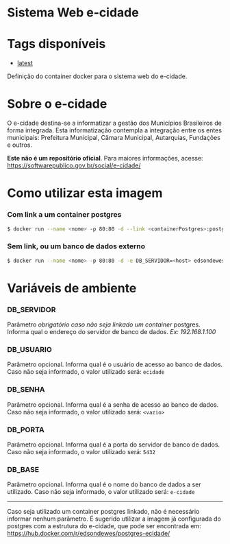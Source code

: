 # Sistema Web e-cidade

# Tags disponíveis
- [latest]

Definição do container docker para o sistema web do e-cidade.

# Sobre o e-cidade
O e-cidade destina-se a informatizar a gestão dos Municípios Brasileiros de forma integrada. Esta informatização contempla a integração entre os entes municipais: Prefeitura Municipal, Câmara Municipal, Autarquias, Fundações e outros.

**Este não é um repositório oficial**. Para maiores informações, acesse: https://softwarepublico.gov.br/social/e-cidade/

# Como utilizar esta imagem

### Com link a um container postgres
```sh
$ docker run --name <nome> -p 80:80 -d --link <containerPostgres>:postgres edsondewes/ecidade
```

### Sem link, ou um banco de dados externo
```sh
$ docker run --name <nome> -p 80:80 -d -e DB_SERVIDOR=<host> edsondewes/ecidade
```

# Variáveis de ambiente

### DB_SERVIDOR
Parâmetro *obrigatório caso não seja linkado um container* postgres. Informa qual o endereço do servidor de banco de dados. *Ex: 192.168.1.100*

### DB_USUARIO
Parâmetro opcional. Informa qual é o usuário de acesso ao banco de dados.
Caso não seja informado, o valor utilizado será: ```ecidade```

### DB_SENHA
Parâmetro opcional. Informa qual é a senha de acesso ao banco de dados.
Caso não seja informado, o valor utilizado será: ```<vazio>```

### DB_PORTA
Parâmetro opcional. Informa qual é a porta do servidor de banco de dados.
Caso não seja informado, o valor utilizado será: ```5432```

### DB_BASE
Parâmetro opcional. Informa qual é o nome do banco de dados a ser utilizado.
Caso não seja informado, o valor utilizado será: ```e-cidade```

---

Caso seja utilizado um container postgres linkado, não é necessário informar nenhum parâmetro. É sugerido utilizar a imagem já configurada do postgres com a estrutura do e-cidade, que pode ser encontrada em: https://hub.docker.com/r/edsondewes/postgres-ecidade/

[latest]: <https://github.com/myersBR/e-cidade/blob/master/Dockerfile>